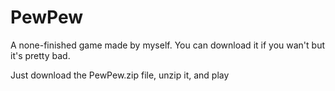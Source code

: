 # PewPew
A none-finished game made by myself. You can download it if you wan't but it's pretty bad.

Just download the PewPew.zip file, unzip it, and play
